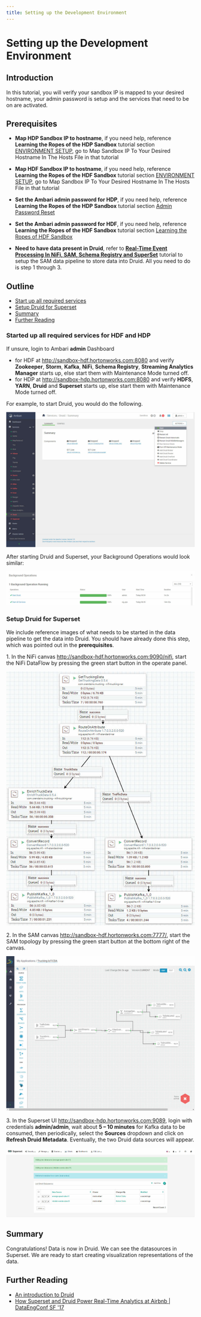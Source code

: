 ```yaml
---
title: Setting up the Development Environment
---
```


# Setting up the Development Environment

## Introduction

In this tutorial, you will verify your sandbox IP is mapped to your desired hostname, your admin password is setup and the services that need to be on are activated.

## Prerequisites

- **Map HDP Sandbox IP to hostname**, if you need help, reference **Learning the Ropes of the HDP Sandbox** tutorial section [ENVIRONMENT SETUP](https://hortonworks.com/tutorial/learning-the-ropes-of-the-hortonworks-sandbox/#environment-setup), go to Map Sandbox IP To Your Desired Hostname In The Hosts File in that tutorial

- **Map HDF Sandbox IP to hostname**, if you need help, reference **Learning the Ropes of the HDF Sandbox** tutorial section [ENVIRONMENT SETUP](https://hortonworks.com/tutorial/getting-started-with-hdf-sandbox/#environment-setup), go to Map Sandbox IP To Your Desired Hostname In The Hosts File in that tutorial

- **Set the Ambari admin password for HDP**, if you need help, reference **Learning the Ropes of the HDP Sandbox** tutorial section [Admin Password Reset](https://hortonworks.com/tutorial/learning-the-ropes-of-the-hdf-sandbox/#admin-password-reset)

- **Set the Ambari admin password for HDF**, if you need help, reference **Learning the Ropes of the HDF Sandbox** tutorial section [Learning the Ropes of HDF Sandbox](https://hortonworks.com/tutorial/getting-started-with-hdf-sandbox/#admin-password-reset)

- **Need to have data present in Druid**, refer to **[Real-Time Event Processing In NiFi, SAM, Schema Registry and SuperSet](https://hortonworks.com/tutorial/real-time-event-processing-in-nifi-sam-schema-registry-and-superset/)** tutorial to setup the SAM data pipeline to store data into Druid. All you need to do is step 1 through 3.

## Outline

- [Start up all required services](#start-up-all-required-services)
- [Setup Druid for Superset](#setup-druid-for-superset)
- [Summary](#summary)
- [Further Reading](#further-reading)

### Started up all required services for HDF and HDP

If unsure, login to Ambari **admin** Dashboard

- for HDF at http://sandbox-hdf.hortonworks.com:8080 and verify **Zookeeper**, **Storm**, **Kafka**,  **NiFi**, **Schema Registry**, **Streaming Analytics Manager** starts up, else start them with Maintenance Mode turned off.
- for HDP at http://sandbox-hdp.hortonworks.com:8080 and verify **HDFS**, **YARN**, **Druid** and **Superset** starts up, else start them with Maintenance Mode turned off.

For example, to start Druid, you would do the following.

![druid-service-start.jpg](assets/images/druid-service-start.jpg)

After starting Druid and Superset, your Background Operations would look similar:

![druid-superset-started.jpg](assets/images/druid-superset-started.jpg)

### Setup Druid for Superset

We include reference images of what needs to be started in the data
pipeline to get the data into Druid. You should have already done this step,
which was pointed out in the **prerequisites**.

1\. In the NiFi canvas http://sandbox-hdf.hortonworks.com:9090/nifi, start the
NiFi DataFlow by pressing the green start button in the operate panel.

![nifi-trucking-iot-flow.jpg](assets/images/nifi-trucking-iot-flow.jpg)

2\. In the SAM canvas http://sandbox-hdf.hortonworks.com:7777/, start the SAM
topology by pressing the green start button at the bottom right of the canvas.

![sam-trucking-iot-topology](assets/images/sam-trucking-iot-topology.jpg)

3\. In the Superset UI http://sandbox-hdp.hortonworks.com:9089, login
with credentials **admin/admin**, wait about **5 – 10 minutes** for Kafka data
to be consumed, then periodically, select the **Sources** dropdown and click on
**Refresh Druid Metadata**. Eventually, the two Druid data sources will appear.

![druid_metadata](assets/images/druid_metadata.jpg)

## Summary

Congratulations! Data is now in Druid. We can see the datasources in Superset.
We are ready to start creating visualization representations of the data.

## Further Reading

- [An introduction to Druid](https://www.youtube.com/watch?v=JEhmHsN8jZI)
- [How Superset and Druid Power Real-Time Analytics at Airbnb | DataEngConf SF '17](https://www.youtube.com/watch?v=W_Sp4jo1ACg)
